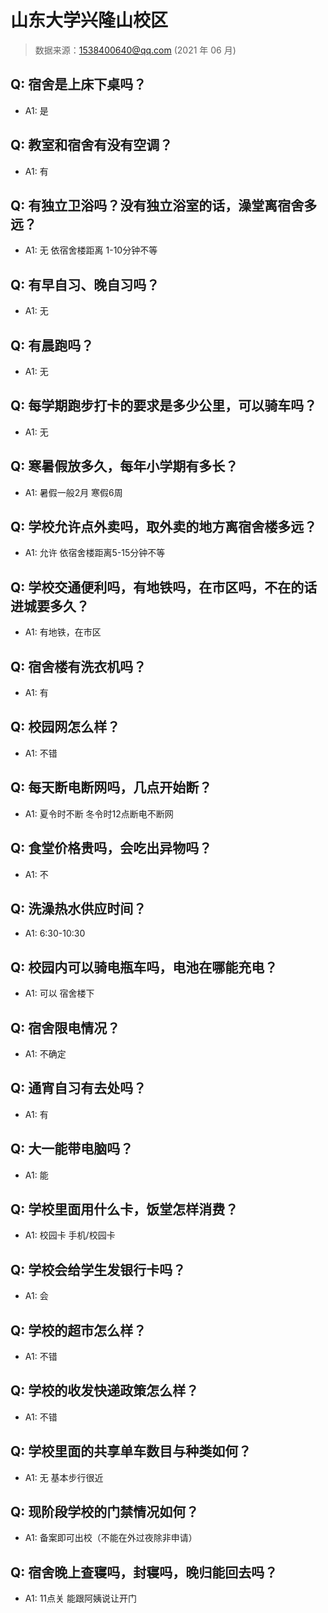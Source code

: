 # 山东大学兴隆山校区

> 数据来源：1538400640@qq.com (2021 年 06 月)

## Q: 宿舍是上床下桌吗？

- A1: 是

## Q: 教室和宿舍有没有空调？

- A1: 有

## Q: 有独立卫浴吗？没有独立浴室的话，澡堂离宿舍多远？

- A1: 无 依宿舍楼距离 1-10分钟不等

## Q: 有早自习、晚自习吗？

- A1: 无

## Q: 有晨跑吗？

- A1: 无

## Q: 每学期跑步打卡的要求是多少公里，可以骑车吗？

- A1: 无

## Q: 寒暑假放多久，每年小学期有多长？

- A1: 暑假一般2月 寒假6周

## Q: 学校允许点外卖吗，取外卖的地方离宿舍楼多远？

- A1: 允许 依宿舍楼距离5-15分钟不等

## Q: 学校交通便利吗，有地铁吗，在市区吗，不在的话进城要多久？

- A1: 有地铁，在市区

## Q: 宿舍楼有洗衣机吗？

- A1: 有

## Q: 校园网怎么样？

- A1: 不错

## Q: 每天断电断网吗，几点开始断？

- A1: 夏令时不断 冬令时12点断电不断网

## Q: 食堂价格贵吗，会吃出异物吗？

- A1: 不

## Q: 洗澡热水供应时间？

- A1: 6:30-10:30

## Q: 校园内可以骑电瓶车吗，电池在哪能充电？

- A1: 可以 宿舍楼下

## Q: 宿舍限电情况？

- A1: 不确定

## Q: 通宵自习有去处吗？

- A1: 有

## Q: 大一能带电脑吗？

- A1: 能

## Q: 学校里面用什么卡，饭堂怎样消费？

- A1: 校园卡 手机/校园卡

## Q: 学校会给学生发银行卡吗？

- A1: 会

## Q: 学校的超市怎么样？

- A1: 不错

## Q: 学校的收发快递政策怎么样？

- A1: 不错

## Q: 学校里面的共享单车数目与种类如何？

- A1: 无 基本步行很近

## Q: 现阶段学校的门禁情况如何？

- A1: 备案即可出校（不能在外过夜除非申请）

## Q: 宿舍晚上查寝吗，封寝吗，晚归能回去吗？

- A1: 11点关 能跟阿姨说让开门

